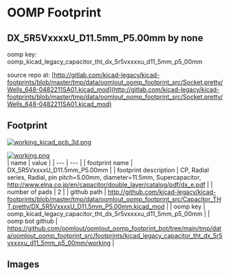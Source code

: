 # OOMP Footprint  
## DX_5R5VxxxxU_D11.5mm_P5.00mm  by none  
  
oomp key: oomp_kicad_legacy_capacitor_tht_dx_5r5vxxxxu_d11_5mm_p5_00mm  
  
source repo at: [http://gitlab.com/kicad-legacy/kicad-footprints/blob/master/tmp/data/oomlout_oomp_footprint_src/Socket.pretty/Wells_648-0482211SA01.kicad_mod](http://gitlab.com/kicad-legacy/kicad-footprints/blob/master/tmp/data/oomlout_oomp_footprint_src/Socket.pretty/Wells_648-0482211SA01.kicad_mod)  
## Footprint  
  
[![working_kicad_pcb_3d.png](working_kicad_pcb_3d_600.png)](working_kicad_pcb_3d.png)  
  
[![working.png](working_600.png)](working.png)  
| name | value | 
| --- | --- | 
| footprint name | DX_5R5VxxxxU_D11.5mm_P5.00mm | 
| footprint description | CP, Radial series, Radial, pin pitch=5.00mm, diameter=11.5mm, Supercapacitor, http://www.elna.co.jp/en/capacitor/double_layer/catalog/pdf/dx_e.pdf | 
| number of pads | 2 | 
| github path | http://github.com/kicad-legacy/kicad-footprints/blob/master/tmp/data/oomlout_oomp_footprint_src/Capacitor_THT.pretty/DX_5R5VxxxxU_D11.5mm_P5.00mm.kicad_mod | 
| oomp key | oomp_kicad_legacy_capacitor_tht_dx_5r5vxxxxu_d11_5mm_p5_00mm | 
| oomp bot github | https://github.com/oomlout/oomlout_oomp_footprint_bot/tree/main/tmp/data/oomlout_oomp_footprint_src/footprints/kicad_legacy_capacitor_tht_dx_5r5vxxxxu_d11_5mm_p5_00mm/working | 
## Images  

